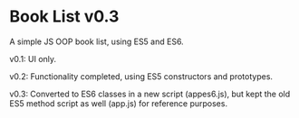 # Book List v0.3
A simple JS OOP book list, using ES5 and ES6.

v0.1: UI only.

v0.2: Functionality completed, using ES5 constructors and prototypes.

v0.3: Converted to ES6 classes in a new script (appes6.js), but kept the old ES5 method script as well (app.js) for reference purposes.
